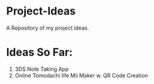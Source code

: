 # Project-Ideas
A Repository of my project ideas.


# Ideas So Far:
1. 3DS Note Taking App
2. Online Tomodachi life Mii Maker w. QR Code Creation
